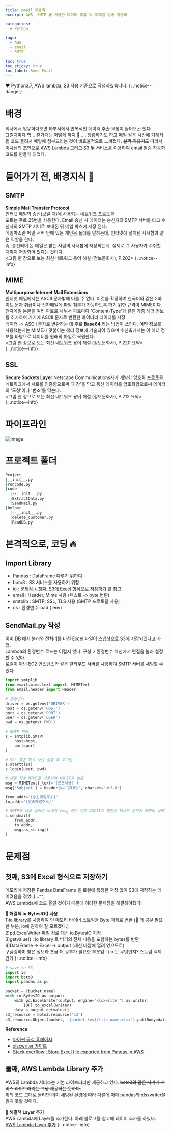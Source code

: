 ```yaml
---
title: email 자동화
excerpt: AWS, SMTP 를 사용한 데이터 추출 및 이메일 발송 자동화

categories:
  - Python

tags:
  - AWS
  - email
  - SMTP

toc: true
toc_sticky: true
toc_label: Send Email
---
```


❤️ Python3.7, AWS lambda, S3 사용 기준으로 작성하였습니다.
{: .notice--danger}

# 배경  
회사에서 업무하다보면 타부서에서 반복적인 데이터 추출 요청이 들어오곤 했다.  
그럴때마다 헉 .. 휴가때는 어떻게 하지 🤔 .... 당황하기도 하고 매일 같은 시간에 기계처럼 코드 돌려서 메일에 첨부드리는 것이 비효율적으로 느껴졌다. ~~살짝 귀찮기도~~
따라서, 이사님의 조언으로 AWS Lambda 그리고 S3 두 서비스를 이용하여 email 발송 자동화 코드를 만들게 되었다.  

# 들어가기 전, 배경지식 🍦
## SMTP  
**Simple Mail Transfer Protocol**  
인터넷 메일의 송신(보낼 때)에 사용되는 네트워크 프로토콜  
포트는 주로 25번을 사용한다. Email 송신 시 데이터는 송신자의 SMTP 서버를 타고 수신자의 SMTP 서버로 보내진 뒤 메일 박스에 저장 된다.  
메일박스란 메일 서버 안에 있는 개인용 폴더를 말하는데, 인터넷에 설치된 사서함과 같은 역할을 한다.  
즉, 송신되어 온 메일은 받는 사람의 사서함에 저장되는데, 실제로 그 사용자가 수취할 때까지 저장되어 있다는 것이다.  
<그림 한 장으로 보는 최신 네트워크 용어 해설 (정보문화사), P.202>
{: .notice--info}

## MIME
**Multipurpose Internet Mail Extensions**  
인터넷 메일에서는 ASCII 문자밖에 다룰 수 없다. 이것을 확장하여 한국어와 같은 2바이트 문자 취급이나 전자메일에 파일 첨부가 
가능하도록 하기 위한 규격이 MIME이다.  
전자메일 본문을 여러 파트로 나눠서 파트마다 'Content-Type'과 같은 각종 헤더 정보를 추가하여 거기에 ASCII 문자로 변환한 바이너리 데이터를 저장.  
데이터 -> ASCII 문자로 변환하는 데 주로 **Base64** 라는 방법이 쓰인다. 어떤 정보를 사용했는지는 MIME가 덧붙이는 헤더 정보에 기술되어 있으며
수신측에서는 이 헤더 정보를 바탕으로 데이터를 원래의 파일로 복원한다.  
<그림 한 장으로 보는 최신 네트워크 용어 해설 (정보문화사), P.220 요약>  
{: .notice--info}  

## SSL
**Secure Sockets Layer**
Netscape Communications사가 개발한 암호화 프로토콜.  
네트워크에서 서로를 인증함으로써 '가장'을 막고 통신 데이터를 암호화함으로써 데이터의 '도청'이나 '변조'를 막는다.  
<그림 한 장으로 보는 최신 네트워크 용어 해설 (정보문화사), P.212 요약>  
{: .notice--info}  

# 파이프라인
![Image]({{"/assets/images/Email.png"|relative_url}})  

# 프로젝트 폴더
```bash
Project
|__init__.py
|runcode.py
|code
  |--__init__.py
  |ExtractData.py
  |SendMail.py
|helper
  |--__init__.py
  |delete_customer.py
  |ReadDB.py
```

# 본격적으로, 코딩 🔥
## Import Library
- Pandas : DataFrame 다루기 위하여
- boto3 : S3 서비스를 사용하기 위함
- io : [문제점 > 첫째, S3에 Excel 형식으로 저장하기](#문제점) 를 참고 
- email : Header, Mime 사용 (텍스트 -> byte 변환)
- smtplib : SMTP, SSL, TLS 사용 (SMTP 프로토콜 사용)
- os : 환경변수 load (.env) <br/>

## SendMail.py 작성  
이미 DB 에서 불러와 전처리를 마친 Excel 파일이 스냅샷으로 S3에 저장되있다고 가정.  
Lambda의 환경변수 로드는 어렵지 않다. 구성 > 환경변수 섹션에서 편집을 눌러 설정할 수 있다.  
로컬이 아닌 EC2 인스턴스와 같은 클라우드 서버를 사용하여 SMTP 서버를 세팅할 수 있다.  

```python
import smtplib
from email.mime.text import  MIMEText
from email.header import Header

# 환경변수
driver = os.getenv('DRIVER')
host = os.getenv('HOST')
port = os.getenv('PORT')
user = os.getenv('USER')
pwd = os.getenv('PWD')

# SMTP 연결
s = smtplib.SMTP(
    host=host,
    port=port
)

# SSL 혹은 TLS 보안 설정 후 로그인
s.starttls()
s.login(user, pwd)

# 내용 작성 MIME을 사용하여 ASCII로 변환 
msg = MIMEText(_text='{본문내용}')
msg['Subject'] = Header(s='{제목}', charset='utf-8')

from_addr='{수신메일주소}'
to_addr='{발송메일주소}'

# SMTP에 내용 실어서 보내기 (msg 에는 이미 ASCII로 변환된 텍스트 문자가 메모리 상에 있을 것)
s.sendmail(
    from_addr,
    to_addr,
    msg.as_string()
)
```

# 문제점
## 첫째, S3에 Excel 형식으로 저장하기
메모리에 저장된 Pandas DataFrame 을 로컬에 특정한 저장 없이 S3에 저장하는 데 어려움을 겪었다 ..^^;  
AWS Lambda에 코드 올릴 것이기 때문에 이러한 문제점을 해결해야했다!  

**🔎 해결책 io.BytesIO() 사용**  
1)io library를 사용하여 인 메모리 바이너 스트림을 Byte 객체로 변환 (🤔 더 공부 필요한 부분, io에 관하여 잘 모르겠다.)  
2)pd.ExcelWriter 파일 경로 대신 io.BytesIO 지정  
3)getvalue() : io library 로 버퍼의 전체 내용을 포함하는 bytes를 반환  
4)DataFrame -> Excel -> output (세션 바깥에 열려 있으므로)  
구글링하며 찾은 정보라 조금 더 공부가 필요한 부분임 ! (io 는 무엇인지? 스트림 객체란?)
{: .notice--info}  

```python
# save in S3
import io
import boto3
import pandas as pd

bucket = {bucket_name}
with io.BytesIO as output:
    with pd.ExcelWriter(output, engine='xlsxwriter') as writer:
        {DF}.to_excel(writer)
    data = output.getvalue()
s3_resource = boto3.resource('s3')
s3_resource.Object(bucket, '{bucket_key}/file_name.xlsx').put(Body=data)
```

**Reference**  
- [파이썬 공식 홈페이지](https://python.flowdas.com/library/io.html)  
- [xlsxwriter 가이드](https://xlsxwriter.readthedocs.io/working_with_pandas.html#saving-the-dataframe-output-to-a-string)  
- [Stack overflow : Store Excel file exported from Pandas in AWS](https://stackoverflow.com/questions/54862629/store-excel-file-exported-from-pandas-in-aws)

## 둘째, AWS Lambda Library 추가  
AWS의 Lambda 서비스는 기본 라이브러리만 제공하고 있다. ~~boto3와 같은 자기네 서비스 라이브러리는 그냥 제공하는 듯하다.~~  
위의 코드 그대로 돌리면 이미 세팅된 환경에 따라 다른데 아마 pandas와 xlsxwriter을 읽지 못할 것이다.  

**🔎 해결책 Layer 추가**  
AWS Lambda에 Layer를 추가한다. 아래 블로그를 참고해 레이어 추가를 하였다.  
[AWS Lambda Layer 추가](https://blog.naver.com/chandong83/221852027113)
{: .notice--info} 

